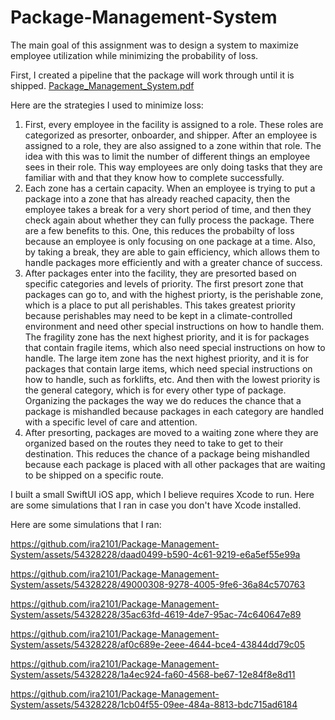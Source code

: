 # Package-Management-System

The main goal of this assignment was to design a system to maximize employee utilization while minimizing the probability of loss.

First, I created a pipeline that the package will work through until it is shipped.
[Package_Management_System.pdf](https://github.com/ira2101/Package-Management-System/files/13606346/ONBOARDING.pdf)

Here are the strategies I used to minimize loss:
1. First, every employee in the facility is assigned to a role. These roles are categorized as presorter, onboarder, and shipper. After an employee is assigned to a role, they are also assigned to a zone within that role. The idea with this was to limit the number of different things an employee sees in their role. This way employees are only doing tasks that they are familiar with and that they know how to complete successfully.
2. Each zone has a certain capacity. When an employee is trying to put a package into a zone that has already reached capacity, then the employee takes a break for a very short period of time, and then they check again about whether they can fully process the package. There are a few benefits to this. One, this reduces the probabilty of loss because an employee is only focusing on one package at a time. Also, by taking a break, they are able to gain efficiency, which allows them to handle packages more efficiently and with a greater chance of success.
3. After packages enter into the facility, they are presorted based on specific categories and levels of priority. The first presort zone that packages can go to, and with the highest priorty, is the perishable zone, which is a place to put all perishables. This takes greatest priority because perishables may need to be kept in a climate-controlled environment and need other special instructions on how to handle them. The fragility zone has the next highest priority, and it is for packages that contain fragile items, which also need special instructions on how to handle. The large item zone has the next highest priority, and it is for packages that contain large items, which need special instructions on how to handle, such as forklifts, etc. And then with the lowest priority is the general category, which is for every other type of package. Organizing the packages the way we do reduces the chance that a package is mishandled because packages in each category are handled with a specific level of care and attention.
4. After presorting, packages are moved to a waiting zone where they are organized based on the routes they need to take to get to their destination. This reduces the chance of a package being mishandled because each package is placed with all other packages that are waiting to be shipped on a specific route.

I built a small SwiftUI iOS app, which I believe requires Xcode to run. Here are some simulations that I ran in case you don't have Xcode installed.

Here are some simulations that I ran:


https://github.com/ira2101/Package-Management-System/assets/54328228/daad0499-b590-4c61-9219-e6a5ef55e99a



https://github.com/ira2101/Package-Management-System/assets/54328228/49000308-9278-4005-9fe6-36a84c570763



https://github.com/ira2101/Package-Management-System/assets/54328228/35ac63fd-4619-4de7-95ac-74c640647e89



https://github.com/ira2101/Package-Management-System/assets/54328228/af0c689e-2eee-4644-bce4-43844dd79c05



https://github.com/ira2101/Package-Management-System/assets/54328228/1a4ec924-fa60-4568-be67-12e84f8e8d11



https://github.com/ira2101/Package-Management-System/assets/54328228/1cb04f55-09ee-484a-8813-bdc715ad6184

